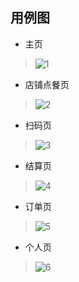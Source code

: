 ## 用例图

- 主页
> ![1](../Assets/use-case/首页.png)
- 店铺点餐页
> ![2](../Assets/use-case/店铺点餐页.png)
- 扫码页
> ![3](../Assets/use-case/扫码页.png)
- 结算页
> ![4](../Assets/use-case/结算页.png)
- 订单页
> ![5](../Assets/use-case/订单页.png)
- 个人页
> ![6](../Assets/use-case/个人页.png)